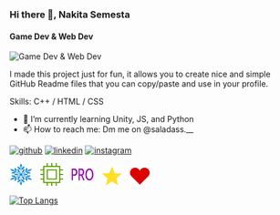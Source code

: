 ### Hi there 👋, Nakita Semesta
#### Game Dev & Web Dev
![Game Dev & Web Dev](https://pin.it/1VlGvgWC0)

I made this project just for fun, it allows you to create nice and simple GitHub Readme files that you can copy/paste and use in your profile.

Skills: C++  / HTML / CSS

- 🌱 I’m currently learning Unity, JS, and Python 
- 📫 How to reach me: Dm me on @saladass.__ 


[<img src='https://cdn.jsdelivr.net/npm/simple-icons@3.0.1/icons/github.svg' alt='github' height='40'>](https://github.com/SemestaaaaA)  [<img src='https://cdn.jsdelivr.net/npm/simple-icons@3.0.1/icons/linkedin.svg' alt='linkedin' height='40'>](https://www.linkedin.com/in/https://www.linkedin.com/in/nakita-semesta-9402382a3//)  [<img src='https://cdn.jsdelivr.net/npm/simple-icons@3.0.1/icons/instagram.svg' alt='instagram' height='40'>](https://www.instagram.com/@saladass.__/)  

<a href='https://archiveprogram.github.com/'><img src='https://raw.githubusercontent.com/acervenky/animated-github-badges/master/assets/acbadge.gif' width='40' height='40'></a> <a href='https://docs.github.com/en/developers'><img src='https://raw.githubusercontent.com/acervenky/animated-github-badges/master/assets/devbadge.gif' width='40' height='40'></a> <a href='https://github.com/pricing'><img src='https://raw.githubusercontent.com/acervenky/animated-github-badges/master/assets/pro.gif' width='40' height='40'></a> <a href='https://stars.github.com/'><img src='https://raw.githubusercontent.com/acervenky/animated-github-badges/master/assets/starbadge.gif' width='35' height='35'></a> <a href='https://docs.github.com/en/github/supporting-the-open-source-community-with-github-sponsors'><img src='https://raw.githubusercontent.com/acervenky/animated-github-badges/master/assets/sponsorbadge.gif' width='35' height='35'></a> 

[![Top Langs](https://github-readme-stats.vercel.app/api/top-langs/?username=SemestaaaaA)](https://github.com/anuraghazra/github-readme-stats)



<!---
SemestaaaaA/SemestaaaaA is a ✨ special ✨ repository because its `README.md` (this file) appears on your GitHub profile.
You can click the Preview link to take a look at your changes.
--->
